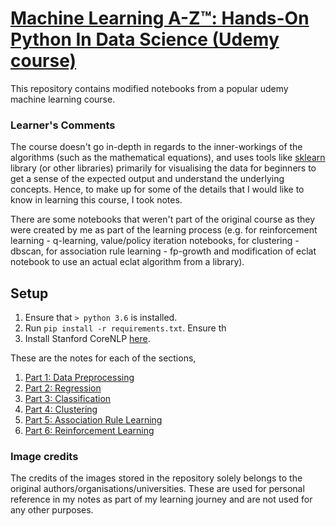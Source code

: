 # [Machine Learning A-Z™: Hands-On Python In Data Science (Udemy course)](https://www.udemy.com/course/machinelearning/)

This repository contains modified notebooks from a popular udemy machine learning course.

### Learner's Comments

The course doesn't go in-depth in regards to the inner-workings of the algorithms (such as the mathematical equations), and uses tools like [sklearn](https://scikit-learn.org/) library (or other libraries) primarily for visualising the data for beginners to get a sense of the expected output and understand the underlying concepts. Hence, to make up for some of the details that I would like to know in learning this course, I took notes.

There are some notebooks that weren't part of the original course as they were created by me as part of the learning process (e.g. for reinforcement learning - q-learning, value/policy iteration notebooks, for clustering - dbscan, for association rule learning - fp-growth and modification of eclat notebook to use an actual eclat algorithm from a library).

## Setup

1. Ensure that `> python 3.6` is installed.
2. Run `pip install -r requirements.txt`. Ensure th
3. Install Stanford CoreNLP [here](https://nlp.stanford.edu/software/CRF-NER.html).

These are the notes for each of the sections,

1. [Part 1: Data Preprocessing](https://github.com/oooookk7/machine-learning-a-to-z/wiki/Part-1:-Data-Preprocessing)
2. [Part 2: Regression](https://github.com/oooookk7/machine-learning-a-to-z/wiki/Part-2:-Regression)
3. [Part 3: Classification](https://github.com/oooookk7/machine-learning-a-to-z/wiki/Part-3:-Classification)
4. [Part 4: Clustering](https://github.com/oooookk7/machine-learning-a-to-z/wiki/Part-4:-Clustering)
5. [Part 5: Association Rule Learning](https://github.com/oooookk7/machine-learning-a-to-z/wiki/Part-5:-Association-Rule-Learning)
6. [Part 6: Reinforcement Learning](https://github.com/oooookk7/machine-learning-a-to-z/wiki/Part-6:-Reinforcement-Learning)

### Image credits

The credits of the images stored in the repository solely belongs to the original authors/organisations/universities. These are used for personal reference in my notes as part of my learning journey and are not used for any other purposes.
